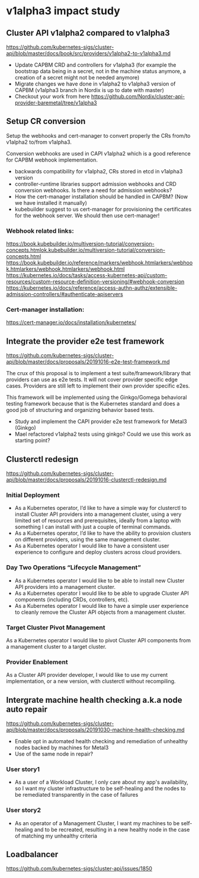 
# v1alpha3 impact study

## Cluster API v1alpha2 compared to v1alpha3

https://github.com/kubernetes-sigs/cluster-api/blob/master/docs/book/src/providers/v1alpha2-to-v1alpha3.md
* Update CAPBM CRD and controllers for v1alpha3 (for example the bootstrap data being in a secret, not in the machine status anymore, a creation of a secret might not be needed anymore)
* Migrate changes we have done in v1alpha2 to v1alpha3 version of CAPBM (v1alpha3 branch in Nordix is up to date with master)
* Checkout your work from here https://github.com/Nordix/cluster-api-provider-baremetal/tree/v1alpha3

## Setup CR conversion
Setup the webhooks and cert-manager to convert properly the CRs from/to v1alpha2 to/from v1alpha3.

Conversion webhooks are used in CAPI v1alpha2 which is a good reference for CAPBM webhook implementation.

* backwards compatibility for v1alpha2, CRs stored in etcd in v1alpha3 version
* controller-runtime libraries support admission webhooks and CRD conversion webhooks. Is there a need for admission webhooks?
* How the cert-manager installation should be handled in CAPBM? (Now we have installed it manually)
* kubebuilder suggest to us cert-manager for provisioning the certificates for the webhook server. We should then use cert-manager!

### Webhook related links:
https://book.kubebuilder.io/multiversion-tutorial/conversion-concepts.htmlok.kubebuilder.io/multiversion-tutorial/conversion-concepts.html
https://book.kubebuilder.io/reference/markers/webhook.htmlarkers/webhook.htmlarkers/webhook.htmlarkers/webhook.html
https://kubernetes.io/docs/tasks/access-kubernetes-api/custom-resources/custom-resource-definition-versioning/#webhook-conversion
https://kubernetes.io/docs/reference/access-authn-authz/extensible-admission-controllers/#authenticate-apiservers

### Cert-manager installation:
https://cert-manager.io/docs/installation/kubernetes/

## Integrate the provider e2e test framework

https://github.com/kubernetes-sigs/cluster-api/blob/master/docs/proposals/20191016-e2e-test-framework.md

The crux of this proposal is to implement a test suite/framework/library that providers can use as e2e tests. It will not cover provider specific edge cases. Providers are still left to implement their own provider specific e2es.

This framework will be implemented using the Ginkgo/Gomega behavioral testing framework because that is the Kubernetes standard and does a good job of structuring and organizing behavior based tests.

* Study and implement the CAPI provider e2e test framework for Metal3 (Ginkgo)
* Mael refactored v1alpha2 tests using ginkgo? Could we use this work as starting point?

## Clusterctl redesign

https://github.com/kubernetes-sigs/cluster-api/blob/master/docs/proposals/20191016-clusterctl-redesign.md

### Initial Deployment

* As a Kubernetes operator, I’d like to have a simple way for clusterctl to install Cluster API providers into a management cluster, using a very limited set of resources and prerequisites, ideally from a laptop with something I can install with just a couple of terminal commands.
* As a Kubernetes operator, I’d like to have the ability to provision clusters on different providers, using the same management cluster.
* As a Kubernetes operator I would like to have a consistent user experience to configure and deploy clusters across cloud providers.

### Day Two Operations “Lifecycle Management”

* As a Kubernetes operator I would like to be able to install new Cluster API providers into a management cluster.
* As a Kubernetes operator I would like to be able to upgrade Cluster API components (including CRDs, controllers, etc).
* As a Kubernetes operator I would like to have a simple user experience to cleanly remove the Cluster API objects from a management cluster.

### Target Cluster Pivot Management

As a Kubernetes operator I would like to pivot Cluster API components from a management cluster to a target cluster.

### Provider Enablement

As a Cluster API provider developer, I would like to use my current implementation, or a new version, with clusterctl without recompiling.

## Intergrate machine health checking a.k.a node auto repair

https://github.com/kubernetes-sigs/cluster-api/blob/master/docs/proposals/20191030-machine-health-checking.md

* Enable opt in automated health checking and remediation of unhealthy nodes backed by machines for Metal3
* Use of the same node in repair?

### User story1
* As a user of a Workload Cluster, I only care about my app's availability, so I want my cluster infrastructure to be self-healing and the nodes to be remediated transparently in the case of failures

### User story2
* As an operator of a Management Cluster, I want my machines to be self-healing and to be recreated, resulting in a new healthy node in the case of matching my unhealthy criteria

## Loadbalancer

https://github.com/kubernetes-sigs/cluster-api/issues/1850

